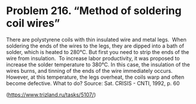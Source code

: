 # Problem 216. “Method of soldering coil wires”

There are polystyrene coils with thin insulated wire and metal legs.  When soldering the ends of the wires to the legs, they are dipped into a bath of solder, which is heated to 280°C. But first you need to strip the ends of the wire from insulation.  To increase labor productivity, it was proposed to increase the solder temperature to 380°C. In this case, the insulation of the wires burns, and tinning of the ends of the wire immediately occurs. However, at this temperature, the legs overheat, the coils warp and often become defective. What to do? Source: Sat. CRISIS - CNTI, 1992, p. 60

(https://www.trizland.ru/tasks/5107/)